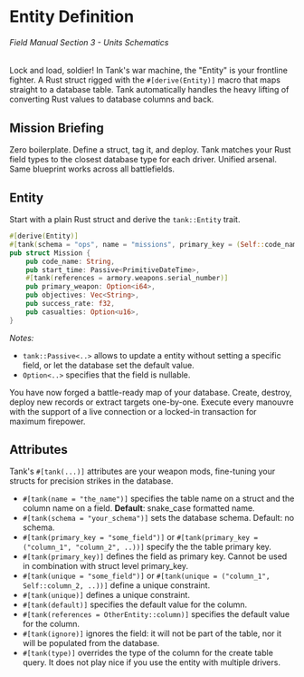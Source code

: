 # Entity Definition
###### *Field Manual Section 3* - Units Schematics
Lock and load, soldier! In Tank's war machine, the "Entity" is your frontline fighter. A Rust struct rigged with the `#[derive(Entity)]` macro that maps straight to a database table. Tank automatically handles the heavy lifting of converting Rust values to database columns and back.

## Mission Briefing
Zero boilerplate. Define a struct, tag it, and deploy. Tank matches your Rust field types to the closest database type for each driver. Unified arsenal. Same blueprint works across all battlefields.

## Entity
Start with a plain Rust struct and derive the `tank::Entity` trait.
```rust
#[derive(Entity)]
#[tank(schema = "ops", name = "missions", primary_key = (Self::code_name, Self::start_time))]
pub struct Mission {
    pub code_name: String,
    pub start_time: Passive<PrimitiveDateTime>,
    #[tank(references = armory.weapons.serial_number)]
    pub primary_weapon: Option<i64>,
    pub objectives: Vec<String>,
    pub success_rate: f32,
    pub casualties: Option<u16>,
}
```
*Notes:*
* `tank::Passive<..>` allows to update a entity without setting a specific field, or let the database set the default value.
* `Option<..>` specifies that the field is nullable.

You have now forged a battle-ready map of your database. Create, destroy,  deploy new records or extract targets one-by-one. Execute every manouvre with the support of a live connection or a locked-in transaction for maximum firepower.

## Attributes
Tank's `#[tank(...)]` attributes are your weapon mods, fine-tuning your structs for precision strikes in the database.
- <Badge type="tip" text="struct" /><Badge type="tip" text="field" /> `#[tank(name = "the_name")]` specifies the table name on a struct and the column name on a field. **Default**: snake_case formatted name.
- <Badge type="tip" text="struct" /> `#[tank(schema = "your_schema")]` sets the database schema. Default: no schema.
- <Badge type="tip" text="struct" /> `#[tank(primary_key = "some_field")]` or `#[tank(primary_key = ("column_1", "column_2", ..))]` specify the the table primary key.
- <Badge type="tip" text="field" /> `#[tank(primary_key)]` defines the field as primary key. Cannot be used in combination with struct level primary_key.
- <Badge type="tip" text="struct" /> `#[tank(unique = "some_field")]` or `#[tank(unique = ("column_1", Self::column_2, ..))]` define a unique constraint.
- <Badge type="tip" text="field" /> `#[tank(unique)]` defines a unique constraint.
- <Badge type="tip" text="field" /> `#[tank(default)]` specifies the default value for the column.
- <Badge type="tip" text="field" /> `#[tank(references = OtherEntity::column)]` specifies the default value for the column.
- <Badge type="tip" text="field" /> `#[tank(ignore)]` ignores the field: it will not be part of the table, nor it will be populated from the database.
- <Badge type="tip" text="field" /> `#[tank(type)]` overrides the type of the column for the create table query. It does not play nice if you use the entity with multiple drivers.
